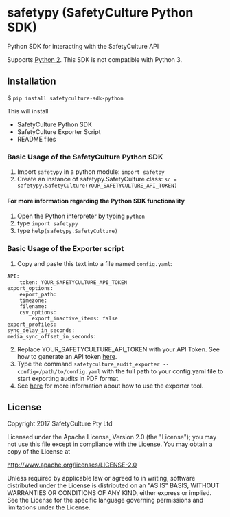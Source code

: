 # safetypy (SafetyCulture Python SDK)

Python SDK for interacting with the SafetyCulture API

Supports [Python 2](https://www.python.org/downloads/mac-osx/).
This SDK is not compatible with Python 3. 


## Installation
$ `pip install safetyculture-sdk-python`

This will install
* SafetyCulture Python SDK
* SafetyCulture Exporter Script
* README files


### Basic Usage of the SafetyCulture Python SDK
1. Import `safetypy` in a python module: `import safetpy`
2. Create an instance of safetypy.SafetyCulture class: `sc = safetypy.SafetyCulture(YOUR_SAFETYCULTURE_API_TOKEN)`

#### For more information regarding the Python SDK functionality
1. Open the Python interpreter by typing `python`
2. type `import safetypy`
3. type `help(safetypy.SafetyCulture)`

###  Basic Usage of the Exporter script
1. Copy and paste this text into a file named `config.yaml`:
```
API:
    token: YOUR_SAFETYCULTURE_API_TOKEN
export_options:
    export_path:
    timezone:
    filename:
    csv_options:
        export_inactive_items: false
export_profiles:
sync_delay_in_seconds:
media_sync_offset_in_seconds:
```
2. Replace YOUR_SAFETYCULTURE_API_TOKEN with your API Token. See how to generate an API token [here](https://support.safetyculture.com/integrations/how-to-get-an-api-token/).
3. Type the command `safetyculture_audit_exporter --config=/path/to/config.yaml` with the full path to your config.yaml file to start exporting audits in PDF format.
4. See [here](https://github.com/SafetyCulture/safetyculture-sdk-python/blob/INTG-539-pip_install/tools/exporter/ReadMe.md) for more information about how to use the exporter tool.


## License

Copyright 2017 SafetyCulture Pty Ltd

Licensed under the Apache License, Version 2.0 (the "License");
you may not use this file except in compliance with the License.
You may obtain a copy of the License at

http://www.apache.org/licenses/LICENSE-2.0

Unless required by applicable law or agreed to in writing, software
distributed under the License is distributed on an "AS IS" BASIS,
WITHOUT WARRANTIES OR CONDITIONS OF ANY KIND, either express or implied.
See the License for the specific language governing permissions and
limitations under the License.
